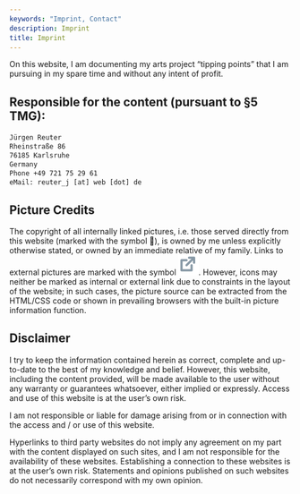 ```yaml
---
keywords: "Imprint, Contact"
description: Imprint
title: Imprint
---
```


On this website, I am documenting my arts project “tipping points”
that I am pursuing in my spare time and without any intent of profit.

## Responsible for the content (pursuant to §5 TMG):

    Jürgen Reuter
    Rheinstraße 86
    76185 Karlsruhe
    Germany
    Phone +49 721 75 29 61
    eMail: reuter_j [at] web [dot] de

## Picture Credits

The copyright of all internally linked pictures, i.e. those served
directly from this website (marked with the symbol 🔗), is owned by me
unless explicitly otherwise stated, or owned by an immediate relative
of my family.  Links to external pictures are marked with the symbol
<img src="../images/external-link.svg" />.  However, icons may neither
be marked as internal or external link due to constraints in the
layout of the website; in such cases, the picture source can be
extracted from the HTML/CSS code or shown in prevailing browsers with
the built-in picture information function.

## Disclaimer

I try to keep the information contained herein as correct, complete
and up-to-date to the best of my knowledge and belief.  However, this
website, including the content provided, will be made available to the
user without any warranty or guarantees whatsoever, either implied or
expressly.  Access and use of this website is at the user’s own risk.

I am not responsible or liable for damage arising from or in
connection with the access and / or use of this website.

Hyperlinks to third party websites do not imply any agreement on my
part with the content displayed on such sites, and I am not
responsible for the availability of these websites.  Establishing a
connection to these websites is at the user’s own risk.  Statements
and opinions published on such websites do not necessarily correspond
with my own opinion.
